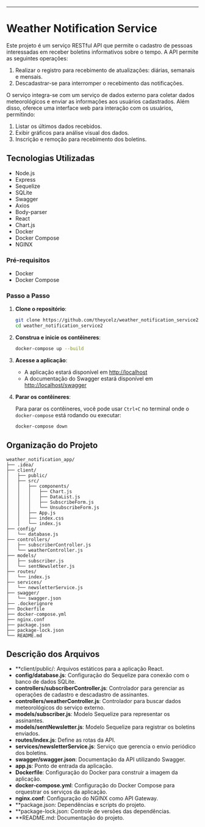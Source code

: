 ---

# Weather Notification Service

Este projeto é um serviço RESTful API que permite o cadastro de pessoas interessadas em receber boletins informativos sobre o tempo. A API permite as seguintes operações:

1. Realizar o registro para recebimento de atualizações: diárias, semanais e mensais.
2. Descadastrar-se para interromper o recebimento das notificações.

O serviço integra-se com um serviço de dados externo para coletar dados meteorológicos e enviar as informações aos usuários cadastrados. Além disso, oferece uma interface web para interação com os usuários, permitindo:

1. Listar os últimos dados recebidos.
2. Exibir gráficos para análise visual dos dados.
3. Inscrição e remoção para recebimento dos boletins.

## Tecnologias Utilizadas

- Node.js
- Express
- Sequelize
- SQLite
- Swagger
- Axios
- Body-parser
- React
- Chart.js
- Docker
- Docker Compose
- NGINX

### Pré-requisitos

- Docker
- Docker Compose

### Passo a Passo

1. **Clone o repositório**:

   ```bash
   git clone https://github.com/theycelz/weather_notification_service2.git
   cd weather_notification_service2
   ```

2. **Construa e inicie os contêineres**:

   ```bash
   docker-compose up --build
   ```

3. **Acesse a aplicação**:

   - A aplicação estará disponível em [http://localhost](http://localhost)
   - A documentação do Swagger estará disponível em [http://localhost/swagger](http://localhost/swagger)

4. **Parar os contêineres**:

   Para parar os contêineres, você pode usar `Ctrl+C` no terminal onde o `docker-compose` está rodando ou executar:

   ```bash
   docker-compose down
   ```

## Organização do Projeto

```plaintext
weather_notification_app/
├── .idea/
├── client/
│   ├── public/
│   ├── src/
│   │   ├── components/
│   │   │   ├── Chart.js
│   │   │   ├── DataList.js
│   │   │   ├── SubscribeForm.js
│   │   │   └── UnsubscribeForm.js
│   │   ├── App.js
│   │   ├── index.css
│   │   └── index.js
├── config/
│   └── database.js
├── controllers/
│   ├── subscriberController.js
│   └── weatherController.js
├── models/
│   ├── subscriber.js
│   └── sentNewsletter.js
├── routes/
│   └── index.js
├── services/
│   └── newsletterService.js
├── swagger/
│   └── swagger.json
├── .dockerignore
├── Dockerfile
├── docker-compose.yml
├── nginx.conf
├── package.json
├── package-lock.json
└── README.md

```

## Descrição dos Arquivos

- **client/public/: Arquivos estáticos para a aplicação React.
- **config/database.js**: Configuração do Sequelize para conexão com o banco de dados SQLite.
- **controllers/subscriberController.js**: Controlador para gerenciar as operações de cadastro e descadastro de assinantes.
- **controllers/weatherController.js**: Controlador para buscar dados meteorológicos do serviço externo.
- **models/subscriber.js**: Modelo Sequelize para representar os assinantes.
- **models/sentNewsletter.js**: Modelo Sequelize para registrar os boletins enviados.
- **routes/index.js**: Define as rotas da API.
- **services/newsletterService.js**: Serviço que gerencia o envio periódico dos boletins.
- **swagger/swagger.json**: Documentação da API utilizando Swagger.
- **app.js**: Ponto de entrada da aplicação.
- **Dockerfile**: Configuração do Docker para construir a imagem da aplicação.
- **docker-compose.yml**: Configuração do Docker Compose para orquestrar os serviços da aplicação.
- **nginx.conf**: Configuração do NGINX como API Gateway.
- **package.json: Dependências e scripts do projeto.
- **package-lock.json: Controle de versões das dependências.
- **README.md: Documentação do projeto.
